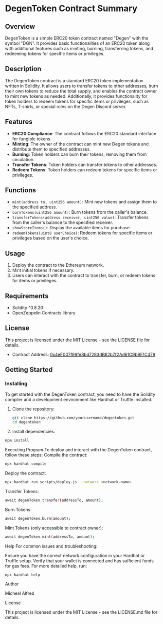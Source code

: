 # DegenToken Contract Summary

## Overview

DegenToken is a simple ERC20 token contract named "Degen" with the symbol "DGN". It provides basic functionalities of an ERC20 token along with additional features such as minting, burning, transferring tokens, and redeeming tokens for specific items or privileges.

## Description

The DegenToken contract is a standard ERC20 token implementation written in Solidity. It allows users to transfer tokens to other addresses, burn their own tokens to reduce the total supply, and enables the contract owner to mint new tokens as needed. Additionally, it provides functionality for token holders to redeem tokens for specific items or privileges, such as NFTs, T-shirts, or special roles on the Degen Discord server.

## Features

- **ERC20 Compliance**: The contract follows the ERC20 standard interface for fungible tokens.
- **Minting**: The owner of the contract can mint new Degen tokens and distribute them to specified addresses.
- **Burning**: Token holders can burn their tokens, removing them from circulation.
- **Transfer Tokens**: Token holders can transfer tokens to other addresses.
- **Redeem Tokens**: Token holders can redeem tokens for specific items or privileges.

## Functions

- `mint(address to, uint256 amount)`: Mint new tokens and assign them to the specified address.
- `burnTokens(uint256 amount)`: Burn tokens from the caller's balance.
- `transferTokens(address receiver, uint256 value)`: Transfer tokens from the caller's balance to the specified receiver.
- `showStoreItems()`: Display the available items for purchase.
- `redeemTokens(uint8 userChoice)`: Redeem tokens for specific items or privileges based on the user's choice.

## Usage

1. Deploy the contract to the Ethereum network.
2. Mint initial tokens if necessary.
3. Users can interact with the contract to transfer, burn, or redeem tokens for items or privileges.

## Requirements

- Solidity ^0.8.20
- OpenZeppelin Contracts library

## License

This project is licensed under the MIT License - see the LICENSE file for details.

- Contract Address: [0x4eF007f99fe8bd7283dB82b7f2Ad61C9b9E1C478](https://testnet.snowtrace.io/address/0x4eF007f99fe8bd7283dB82b7f2Ad61C9b9E1C478)

## Getting Started

### Installing

To get started with the DegenToken contract, you need to have the Solidity compiler and a development environment like Hardhat or Truffle installed.

1. Clone the repository:
   ```sh
   git clone https://github.com/yourusername/degentoken.git
   cd degentoken
   ```
2. Install dependencies:

```sh
npm install
```

Executing Program
To deploy and interact with the DegenToken contract, follow these steps:
Compile the contract:

```sh
npx hardhat compile
```

Deploy the contract:

```sh
npx hardhat run scripts/deploy.js --network <network-name>
```

Transfer Tokens:

```sh
await degenToken.transfer(addressTo, amount);
```

Burn Tokens:

```sh
await degenToken.burn(amount);
```

Mint Tokens (only accessible to contract owner):

```sh
await degenToken.mint(addressTo, amount);
```

Help
For common issues and troubleshooting:

Ensure you have the correct network configuration in your Hardhat or Truffle setup.
Verify that your wallet is connected and has sufficient funds for gas fees.
For more detailed help, run:

```sh
npx hardhat help
```

Author


Micheal Alfred


License


This project is licensed under the MIT License - see the LICENSE.md file for details.
